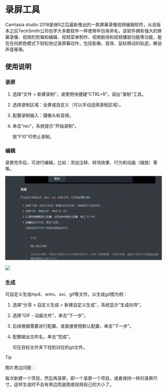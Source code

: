 # 录屏工具

Camtasia studio 2018是继9之后最新推出的一款屏幕录像视频编辑软件，从该版本之后TechSmith公司也学大多数软件一样使用年份来命名，该软件拥有强大的屏幕录像、视频的剪辑和编辑、视频菜单制作、视频剧场和视频播放功能等功能，能在任何颜色模式下轻松地记录屏幕动作，包括影像、音效、鼠标移动的轨迹，解说声音等等。

## 使用说明

### 录屏

1. 选择“文件 > 新建录制”，或使用快捷键“CTRL+R”，调出“录制”工具。

2. 选择录制区域：全屏或自定义（可以手动选择录制区域）。

3. 配置录制输入：摄像头和音频。

4. 单击“rec”，系统提示“开始录制”。

   按“F10”可停止录制。

### 编辑

录屏完毕后，可进行编辑，比如：添加注释、转场效果、行为和动画（缩放）等等。

![](../../img/002.gif)

![](../../img/test.gif)

### 生成

可自定义生成mp4、wmv、avi、gif等文件。以生成git图为例：

1. 选择“分享 > 自定义生成 > 新建自定义生成”，系统显示“生成向导”。

2. 选择“GIF - 动画文件”，单击“下一步”。

3. 后续根据需要进行配置，或直接使用默认配置，单击“下一步”。

4. 配置输出文件名，单击“完成”。

   可在目标文件夹下找到对应的git文件。

> [!Tip]
>
> 图片黑边问题：
>
> 每次新建一个项目，然后再录屏，即一个录屏一个项目，或者保持一样的录屏尺寸。这样生成时不会有黑边而是图或视频自己的大小了。